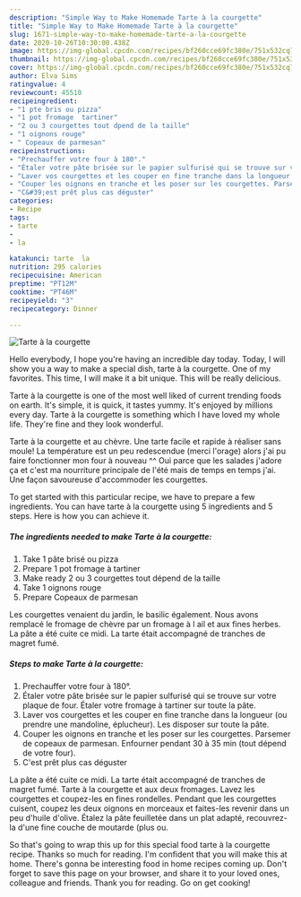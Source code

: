 ```yaml
---
description: "Simple Way to Make Homemade Tarte à la courgette"
title: "Simple Way to Make Homemade Tarte à la courgette"
slug: 1671-simple-way-to-make-homemade-tarte-a-la-courgette
date: 2020-10-26T10:30:00.438Z
image: https://img-global.cpcdn.com/recipes/bf260cce69fc380e/751x532cq70/tarte-a-la-courgette-photo-principale-de-la-recette.jpg
thumbnail: https://img-global.cpcdn.com/recipes/bf260cce69fc380e/751x532cq70/tarte-a-la-courgette-photo-principale-de-la-recette.jpg
cover: https://img-global.cpcdn.com/recipes/bf260cce69fc380e/751x532cq70/tarte-a-la-courgette-photo-principale-de-la-recette.jpg
author: Elva Sims
ratingvalue: 4
reviewcount: 45510
recipeingredient:
- "1 pte bris ou pizza"
- "1 pot fromage  tartiner"
- "2 ou 3 courgettes tout dpend de la taille"
- "1 oignons rouge"
- " Copeaux de parmesan"
recipeinstructions:
- "Prechauffer votre four à 180°."
- "Étaler votre pâte brisée sur le papier sulfurisé qui se trouve sur votre plaque de four. Étaler votre fromage à tartiner sur toute la pâte."
- "Laver vos courgettes et les couper en fine tranche dans la longueur (ou prendre une mandoline, éplucheur). Les disposer sur toute la pâte."
- "Couper les oignons en tranche et les poser sur les courgettes. Parsemer de copeaux de parmesan. Enfourner pendant 30 à 35 min (tout dépend de votre four)."
- "C&#39;est prêt plus cas déguster"
categories:
- Recipe
tags:
- tarte
- 
- la

katakunci: tarte  la 
nutrition: 295 calories
recipecuisine: American
preptime: "PT12M"
cooktime: "PT46M"
recipeyield: "3"
recipecategory: Dinner

---
```



![Tarte à la courgette](https://img-global.cpcdn.com/recipes/bf260cce69fc380e/751x532cq70/tarte-a-la-courgette-photo-principale-de-la-recette.jpg)

Hello everybody, I hope you're having an incredible day today. Today, I will show you a way to make a special dish, tarte à la courgette. One of my favorites. This time, I will make it a bit unique. This will be really delicious.

Tarte à la courgette is one of the most well liked of current trending foods on earth. It's simple, it is quick, it tastes yummy. It's enjoyed by millions every day. Tarte à la courgette is something which I have loved my whole life. They're fine and they look wonderful.

Tarte à la courgette et au chèvre. Une tarte facile et rapide à réaliser sans moule! La température est un peu redescendue (merci l&#39;orage) alors j&#39;ai pu faire fonctionner mon four à nouveau ^^ Oui parce que les salades j&#39;adore ça et c&#39;est ma nourriture principale de l&#39;été mais de temps en temps j&#39;ai. Une façon savoureuse d&#39;accommoder les courgettes.


To get started with this particular recipe, we have to prepare a few ingredients. You can have tarte à la courgette using 5 ingredients and 5 steps. Here is how you can achieve it.

<!--inarticleads1-->

##### The ingredients needed to make Tarte à la courgette:

1. Take 1 pâte brisé ou pizza
1. Prepare 1 pot fromage à tartiner
1. Make ready 2 ou 3 courgettes tout dépend de la taille
1. Take 1 oignons rouge
1. Prepare  Copeaux de parmesan


Les courgettes venaient du jardin, le basilic également. Nous avons remplacé le fromage de chèvre par un fromage à l ail et aux fines herbes. La pâte a été cuite ce midi. La tarte était accompagné de tranches de magret fumé. 

<!--inarticleads2-->

##### Steps to make Tarte à la courgette:

1. Prechauffer votre four à 180°.
1. Étaler votre pâte brisée sur le papier sulfurisé qui se trouve sur votre plaque de four. Étaler votre fromage à tartiner sur toute la pâte.
1. Laver vos courgettes et les couper en fine tranche dans la longueur (ou prendre une mandoline, éplucheur). Les disposer sur toute la pâte.
1. Couper les oignons en tranche et les poser sur les courgettes. Parsemer de copeaux de parmesan. Enfourner pendant 30 à 35 min (tout dépend de votre four).
1. C&#39;est prêt plus cas déguster


La pâte a été cuite ce midi. La tarte était accompagné de tranches de magret fumé. Tarte à la courgette et aux deux fromages. Lavez les courgettes et coupez-les en fines rondelles. Pendant que les courgettes cuisent, coupez les deux oignons en morceaux et faites-les revenir dans un peu d&#39;huile d&#39;olive. Étalez la pâte feuilletée dans un plat adapté, recouvrez-la d&#39;une fine couche de moutarde (plus ou. 

So that's going to wrap this up for this special food tarte à la courgette recipe. Thanks so much for reading. I'm confident that you will make this at home. There's gonna be interesting food in home recipes coming up. Don't forget to save this page on your browser, and share it to your loved ones, colleague and friends. Thank you for reading. Go on get cooking!
